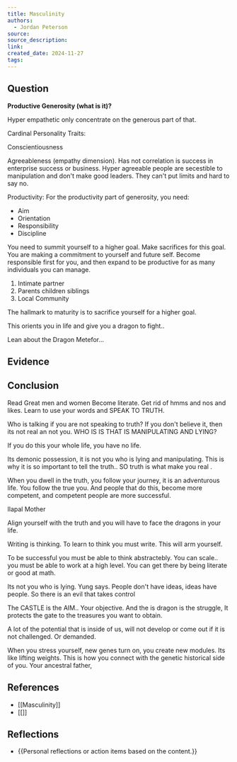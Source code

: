 ```yaml
---
title: Masculinity
authors:
  - Jordan Peterson
source: 
source_description: 
link: 
created_date: 2024-11-27
tags:
---
```


## Question 

**Productive Generosity (what is it)?**

Hyper empathetic only concentrate on the generous  part of that. 

Cardinal Personality Traits:

Conscientiousness

Agreeableness (empathy dimension). Has not correlation is success in enterprise success or business. Hyper agreeable people are secestible to manipulation and don't make good leaders. They can't put limits and hard to say no. 


Productivity: For the productivity part of generosity, you need:
* Aim
* Orientation
* Responsibility
* Discipline

You need to summit yourself to a higher goal. Make sacrifices for this goal. You are making a commitment to yourself and future self. Become responsible first for you, and then expand to be productive for as many individuals you can manage.
1. Intimate partner
2. Parents children siblings
3. Local Community

The hallmark to maturity is to sacrifice yourself for a higher goal.

This orients you in life and give you a dragon to fight..

Lean about the Dragon Metefor...


## Evidence 


## Conclusion

Read Great men and women
Become literate. Get rid of hmms and nos and likes. Learn to use your words and SPEAK TO TRUTH. 

Who is talking if you are not speaking to truth? If you don't believe it, then its not real an not you. WHO IS IS THAT IS MANIPULATING AND LYING?

If you do this your whole life, you have no life.  

Its demonic possession, it is not you who is lying and manipulating. This is why it is so important to tell the truth.. SO truth is what make you real .

When you dwell in the truth, you follow your journey, it is an adventurous life. You follow the true you. And people that do this, become more competent, and competent people are more successful. 

Ilapal Mother

Align yourself with the truth and you will have to face the dragons in your life. 

Writing is thinking. To learn to think you must write. This will arm yourself. 

To be successful you must be able to think abstractebly. You can scale.. you must be able to work at a high level. You can get there by being literate or good at math. 

Its not you who is lying. Yung says. People don't have ideas, ideas have people. So there is an evil that takes control 

The CASTLE is the AIM.. Your objective. And the is dragon is the struggle, It protects the gate to the treasures you want to obtain. 

A lot of the potential that is inside of us, will not develop or come out if it is not challenged. Or demanded. 

When you stress yourself, new genes turn on, you create new modules. Its like lifting weights. This is how you connect with the genetic historical side of you. Your ancestral father, 
## References 
- [[Masculinity]] 
- [[]] 

## Reflections 
- {{Personal reflections or action items based on the content.}}